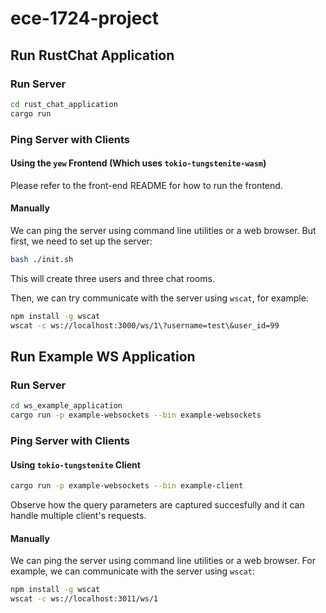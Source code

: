 # ece-1724-project

## Run RustChat Application

### Run Server

```sh
cd rust_chat_application
cargo run
```

### Ping Server with Clients

#### Using the `yew` Frontend (Which uses `tokio-tungstenite-wasm`)

Please refer to the front-end README for how to run the frontend.

#### Manually

We can ping the server using command line utilities or a web browser.
But first, we need to set up the server:

```sh
bash ./init.sh
```
This will create three users and three chat rooms.

Then, we can try communicate with the server using `wscat`, for example:

```sh
npm install -g wscat
wscat -c ws://localhost:3000/ws/1\?username=test\&user_id=99
```

## Run Example WS Application

### Run Server

```sh
cd ws_example_application
cargo run -p example-websockets --bin example-websockets
```

### Ping Server with Clients

#### Using `tokio-tungstenite` Client

```sh
cargo run -p example-websockets --bin example-client
```

Observe how the query parameters are captured succesfully and it can handle multiple client's requests.

#### Manually

We can ping the server using command line utilities or a web browser.
For example, we can communicate with the server using `wscat`:

```sh
npm install -g wscat
wscat -c ws://localhost:3011/ws/1
```